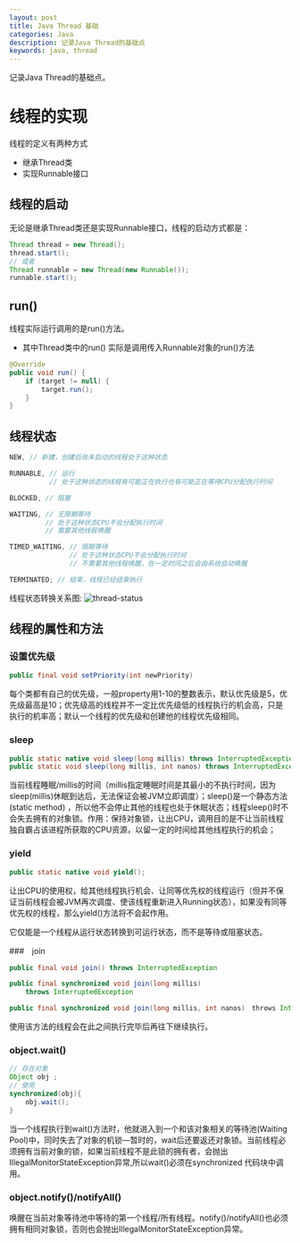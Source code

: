 ```yaml
---
layout: post
title: Java Thread 基础
categories: Java
description: 记录Java Thread的基础点
keywords: java, thread
---
```


记录Java Thread的基础点。

# 线程的实现
线程的定义有两种方式

* 继承Thread类
* 实现Runnable接口

## 线程的启动
无论是继承Thread类还是实现Runnable接口，线程的启动方式都是：
```java
Thread thread = new Thread();
thread.start();
// 或者
Thread runnable = new Thread(new Runnable());
runnable.start();
```

## run()
线程实际运行调用的是run()方法。

* 其中Thread类中的run() 实际是调用传入Runnable对象的run()方法

```java
@Override
public void run() {
    if (target != null) {
        target.run();
    }
}
```

## 线程状态
```java
NEW, // 新建，创建后尚未启动的线程处于这种状态

RUNNABLE, // 运行
          // 处于这种状态的线程有可能正在执行也有可能正在等待CPU分配执行时间

BLOCKED, // 阻塞

WAITING, // 无限期等待
         // 处于这种状态CPU不会分配执行时间
         // 需要其他线程唤醒

TIMED_WAITING, // 限期等待
               // 处于这种状态CPU不会分配执行时间
               // 不需要其他线程唤醒，在一定时间之后会由系统自动唤醒

TERMINATED; // 结束，线程已经结束执行
```
线程状态转换关系图:
![thread-status](http://blog.liuzhudong.com/images/java-thread-status.jpg)

## 线程的属性和方法
### 设置优先级
```java
public final void setPriority(int newPriority)
```
每个类都有自己的优先级，一般property用1-10的整数表示，默认优先级是5，优先级最高是10；优先级高的线程并不一定比优先级低的线程执行的机会高，只是执行的机率高；默认一个线程的优先级和创建他的线程优先级相同。

### sleep
```java
public static native void sleep(long millis) throws InterruptedException;
public static void sleep(long millis, int nanos) throws InterruptedException
```
当前线程睡眠/millis的时间（millis指定睡眠时间是其最小的不执行时间，因为sleep(millis)休眠到达后，无法保证会被JVM立即调度）；sleep()是一个静态方法(static method) ，所以他不会停止其他的线程也处于休眠状态；线程sleep()时不会失去拥有的对象锁。作用：保持对象锁，让出CPU，调用目的是不让当前线程独自霸占该进程所获取的CPU资源，以留一定的时间给其他线程执行的机会；

### yield
```java
public static native void yield();
```
让出CPU的使用权，给其他线程执行机会、让同等优先权的线程运行（但并不保证当前线程会被JVM再次调度、使该线程重新进入Running状态），如果没有同等优先权的线程，那么yield()方法将不会起作用。

它仅能是一个线程从运行状态转换到可运行状态，而不是等待或阻塞状态。

###　join
```java
public final void join() throws InterruptedException

public final synchronized void join(long millis)
    throws InterruptedException

public final synchronized void join(long millis, int nanos)　throws InterruptedException
```
使用该方法的线程会在此之间执行完毕后再往下继续执行。

### object.wait()
```java
// 存在对象
Object obj ;
// 使用
synchronized(obj){
    obj.wait();
}
```
当一个线程执行到wait()方法时，他就进入到一个和该对象相关的等待池(Waiting Pool)中，同时失去了对象的机锁—暂时的，wait后还要返还对象锁。当前线程必须拥有当前对象的锁，如果当前线程不是此锁的拥有者，会抛出IllegalMonitorStateException异常,所以wait()必须在synchronized 代码块中调用。

### object.notify()/notifyAll()
唤醒在当前对象等待池中等待的第一个线程/所有线程。notify()/notifyAll()也必须拥有相同对象锁，否则也会抛出IllegalMonitorStateException异常。

